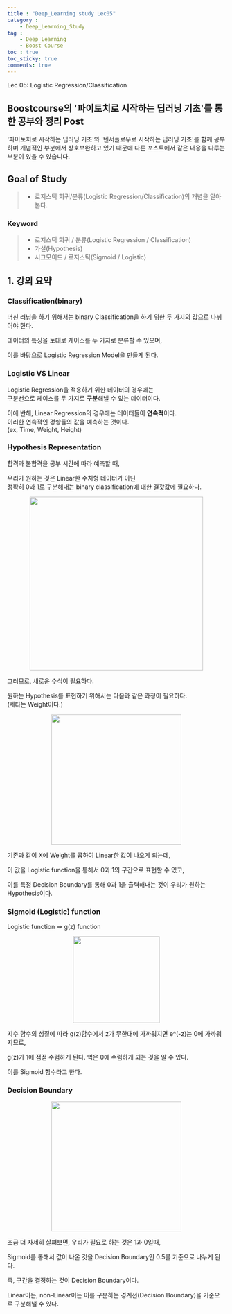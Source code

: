 ```yaml
---
title : "Deep_Learning study Lec05"
category :
    - Deep_Learning_Study
tag :
    - Deep_Learning
    - Boost Course
toc : true
toc_sticky: true
comments: true
---
```


Lec 05: Logistic Regression/Classification

## Boostcourse의 '파이토치로 시작하는 딥러닝 기초'를 통한 공부와 정리 Post

'파이토치로 시작하는 딥러닝 기초'와 '텐서플로우로 시작하는 딥러닝 기초'를 함께 공부하며 개념적인 부분에서 상호보완하고 있기 때문에 다른 포스트에서 같은 내용을 다루는 부분이 있을 수 있습니다.  

## Goal of Study
> - 로지스틱 회귀/분류(Logistic Regression/Classification)의 개념을 알아본다.  

### Keyword
> - 로지스틱 회귀 / 분류(Logistic Regression / Classification)  
> - 가설(Hypothesis)  
> - 시그모이드 / 로지스틱(Sigmoid / Logistic)   

## 1. 강의 요약  
### Classification(binary)
머신 러닝을 하기 위해서는 binary Classification을 하기 위한 두 가지의 값으로 나뉘어야 한다.  

데이터의 특징을 토대로 케이스를 두 가지로 분류할 수 있으며,  

이를 바탕으로 Logistic Regression Model을 만들게 된다.

### Logistic VS Linear
Logistic Regression을 적용하기 위한 데이터의 경우에는  
구분선으로 케이스를 두 가지로 **구분**해낼 수 있는 데이터이다.

이에 반해, Linear Regression의 경우에는 데이터들이 **연속적**이다.  
이러한 연속적인 경향들의 값을 예측하는 것이다.  
(ex, Time, Weight, Height)

### Hypothesis Representation
합격과 불합격을 공부 시간에 따라 예측할 때,  

우리가 원하는 것은 Linear한 수치형 데이터가 아닌  
정확히 0과 1로 구분해내는 binary classification에 대한 결괏값에 필요하다.  
<p align="center"><img src="https://user-images.githubusercontent.com/72693388/126043340-71ffbd21-b547-4769-97fe-81fbb8dc3299.png" width = "400" ></p>


그러므로, 새로운 수식이 필요하다.

원하는 Hypothesis를 표현하기 위해서는 다음과 같은 과정이 필요하다.  
(세타는 Weight이다.)
<p align="center"><img src="https://user-images.githubusercontent.com/72693388/126043395-6944c19b-d4f8-46cc-927a-a9b41011b5e3.png" width = "300" ></p>

기존과 같이 X에 Weight를 곱하여 Linear한 값이 나오게 되는데,  

이 값을 Logistic function을 통해서 0과 1의 구간으로 표현할 수 있고,  

이를 특정 Decision Boundary를 통해 0과 1을 출력해내는 것이 우리가 원하는 Hypothesis이다.

### Sigmoid (Logistic) function  
Logistic function => g(z) function  
<p align="center"><img src="https://user-images.githubusercontent.com/72693388/126043542-1a980937-ead8-4321-92cf-c25a3c4e7631.png" width = "200" ></p>

지수 함수의 성질에 따라 g(z)함수에서 z가 무한대에 가까워지면 e^(-z)는 0에 가까워지므로,  

g(z)가 1에 점점 수렴하게 된다. 역은 0에 수렴하게 되는 것을 알 수 있다.  

이를 Sigmoid 함수라고 한다.  

### Decision Boundary
<p align="center"><img src="https://user-images.githubusercontent.com/72693388/126043619-54aa78af-4401-43df-9f25-bff4e0766cc3.png" width = "300" ></p>

조금 더 자세히 살펴보면, 우리가 필요로 하는 것은 1과 0일때,  

Sigmoid를 통해서 값이 나온 것을
Decision Boundary인 0.5를 기준으로 나누게 된다.

즉, 구간을 결정하는 것이 Decision Boundary이다.

Linear이든, non-Linear이든 이를 구분하는 경계선(Decision Boundary)을 기준으로 구분해낼 수 있다.